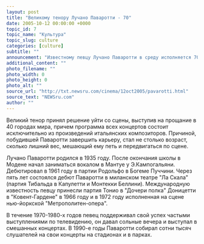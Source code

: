 ```yaml
---
layout: post
title: "Великому тенору Лучано Паваротти - 70"
date: 2005-10-12 00:00:00 +0000
topic_id: 7
topic_name: "Культура"
topic_slug: culture
categories: [culture]
subtitle: ""
announcement: "Известному певцу Лучано Паваротти в среду исполняется 70 лет. Свой день рождения он встретит в самолете, по пути в германский Штутгарт, где 14 октября состоится концерт в рамках его \"Прощального тура\", сообщает ИТАР-ТАСС."
additional_content: ""
photo_filename: ""
photo_width: 0
photo_height: 0
photo_alt: ""
source_url: "http://txt.newsru.com/cinema/12oct2005/pavarotti.html"
source_text: "NEWSru.com"
author: ""
---
```

Великий тенор принял решение уйти со сцены, выступив на прощание в 40 городах мира, причем программа всех концертов состоит исключительно из произведений итальянских композиторов. Причиной, побудившей Паваротти завершить карьеру, стал не столько возраст, сколько лишний вес, мешающий ему петь и передвигаться по сцене.

Лучано Паваротти родился в 1935 году. После окончания школы в Модене начал заниматься вокалом в Мантуе у Э.Кампогальяни. Дебютировал в 1961 году в партии Родольфо в Богеме Пуччини. Через пять лет состоялся дебют Паваротти в миланском театре "Ла Скала" (партия Тибальда в Капулетти и Монтекки Беллини). Международную известность певцу принесли партия Тонио в "Дочери полка" Доницетти в "Ковент-Гардене" в 1966 году и в 1972 году исполненная на сцене нью-йоркской "Метрополитен-опера".

В течение 1970-1980-х годов певец поддерживал свой успех частыми выступлениями по телевидению, он давал сольные вечера и выступал в смешанных концертах. В 1990-е годы Паваротти собирал сотни тысяч слушателей на свои концерты на стадионах и в парках.
